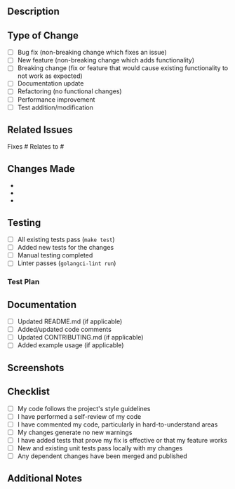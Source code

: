 ## Description

<!-- Provide a brief description of the changes in this PR -->

## Type of Change

<!-- Mark the relevant option with an "x" -->

- [ ] Bug fix (non-breaking change which fixes an issue)
- [ ] New feature (non-breaking change which adds functionality)
- [ ] Breaking change (fix or feature that would cause existing functionality to not work as expected)
- [ ] Documentation update
- [ ] Refactoring (no functional changes)
- [ ] Performance improvement
- [ ] Test addition/modification

## Related Issues

<!-- Link to related issues using #issue-number -->

Fixes #
Relates to #

## Changes Made

<!-- Provide a detailed list of changes made in this PR -->

-
-
-

## Testing

<!-- Describe the testing you've done -->

- [ ] All existing tests pass (`make test`)
- [ ] Added new tests for the changes
- [ ] Manual testing completed
- [ ] Linter passes (`golangci-lint run`)

### Test Plan

<!-- Describe how you tested these changes -->

## Documentation

- [ ] Updated README.md (if applicable)
- [ ] Added/updated code comments
- [ ] Updated CONTRIBUTING.md (if applicable)
- [ ] Added example usage (if applicable)

## Screenshots

<!-- If applicable, add screenshots to demonstrate the changes -->

## Checklist

- [ ] My code follows the project's style guidelines
- [ ] I have performed a self-review of my code
- [ ] I have commented my code, particularly in hard-to-understand areas
- [ ] My changes generate no new warnings
- [ ] I have added tests that prove my fix is effective or that my feature works
- [ ] New and existing unit tests pass locally with my changes
- [ ] Any dependent changes have been merged and published

## Additional Notes

<!-- Add any additional context or notes for reviewers -->